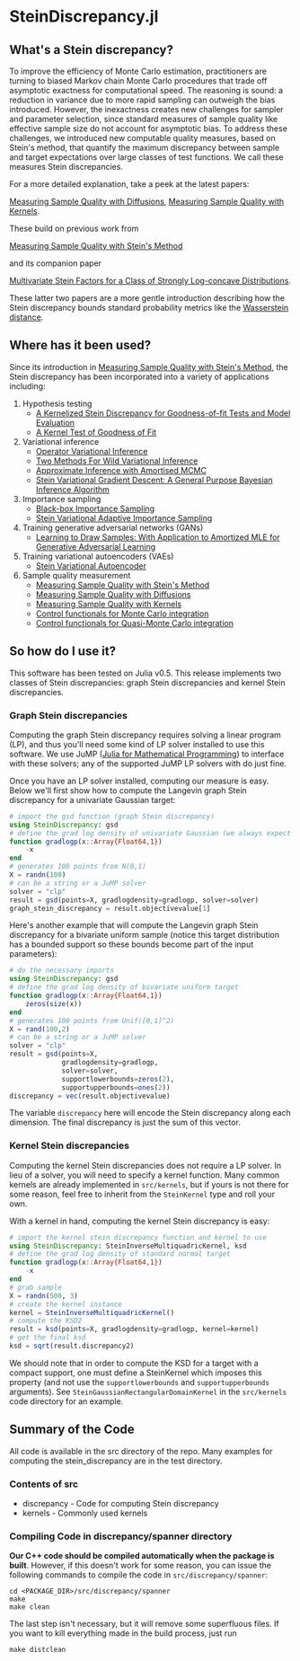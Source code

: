 # SteinDiscrepancy.jl

## What's a Stein discrepancy?

To improve the efficiency of Monte Carlo estimation, practitioners are
turning to biased Markov chain Monte Carlo procedures that trade off
asymptotic exactness for computational speed. The reasoning is sound: a
reduction in variance due to more rapid sampling can outweigh the bias
introduced. However, the inexactness creates new challenges for sampler and
parameter selection, since standard measures of sample quality like
effective sample size do not account for asymptotic bias. To address these
challenges, we introduced new computable quality measures, based on Stein's
method, that quantify the maximum discrepancy between sample and target
expectations over large classes of test functions. We call these measures
Stein discrepancies.

For a more detailed explanation, take a peek at the latest papers:

[Measuring Sample Quality with Diffusions](https://arxiv.org/abs/1611.06972),
[Measuring Sample Quality with Kernels](https://arxiv.org/abs/1703.01717).

These build on previous work from

[Measuring Sample Quality with Stein's Method](http://arxiv.org/abs/1506.03039)

and its companion paper

[Multivariate Stein Factors for a Class of Strongly Log-concave
Distributions](http://arxiv.org/abs/1512.07392).

These latter two papers are a more gentle introduction describing how the
Stein discrepancy bounds standard probability metrics like the
[Wasserstein distance](https://en.wikipedia.org/wiki/Wasserstein_metric).

## Where has it been used?

Since its introduction in [Measuring Sample Quality with Stein's
Method](http://arxiv.org/abs/1506.03039), the Stein discrepancy has been
incorporated into a variety of applications including:

1. Hypothesis testing
   * [A Kernelized Stein Discrepancy for Goodness-of-fit Tests and Model Evaluation](https://arxiv.org/abs/1602.03253)
   * [A Kernel Test of Goodness of Fit](https://arxiv.org/abs/1602.02964)
2. Variational inference
   * [Operator Variational Inference](https://arxiv.org/abs/1610.09033)
   * [Two Methods For Wild Variational Inference](https://arxiv.org/abs/1612.00081)
   * [Approximate Inference with Amortised MCMC](https://arxiv.org/abs/1702.08343)
   * [Stein Variational Gradient Descent: A General Purpose Bayesian Inference Algorithm](https://arxiv.org/abs/1608.04471)
3. Importance sampling
   * [Black-box Importance Sampling](https://arxiv.org/abs/1610.05247)
   * [Stein Variational Adaptive Importance Sampling](https://arxiv.org/abs/1704.05201)
4. Training generative adversarial networks (GANs)
   * [Learning to Draw Samples: With Application to Amortized MLE for Generative Adversarial Learning](https://arxiv.org/abs/1611.01722)
5. Training variational autoencoders (VAEs)
   * [Stein Variational Autoencoder](https://arxiv.org/abs/1704.05155)
6. Sample quality measurement
   * [Measuring Sample Quality with Stein's Method](http://arxiv.org/abs/1506.03039)
   * [Measuring Sample Quality with Diffusions](https://arxiv.org/abs/1611.06972)
   * [Measuring Sample Quality with Kernels](https://arxiv.org/abs/1703.01717)
   * [Control functionals for Monte Carlo integration](https://arxiv.org/abs/1410.2392)
   * [Control functionals for Quasi-Monte Carlo integration](https://arxiv.org/abs/1501.03379)

## So how do I use it?

This software has been tested on Julia v0.5. This release implements two
classes of Stein discrepancies: graph Stein discrepancies and kernel Stein
discrepancies.

### Graph Stein discrepancies

Computing the graph Stein discrepancy requires solving a linear program
(LP), and thus you'll need some kind of LP solver installed to use this
software. We use JuMP ([Julia for Mathematical
Programming](https://jump.readthedocs.org/en/latest/)) to interface with
these solvers; any of the supported JuMP LP solvers with do just fine.

Once you have an LP solver installed, computing our measure is easy.
Below we'll first show how to compute the Langevin graph Stein discrepancy
for a univariate Gaussian target:

```julia
# import the gsd function (graph Stein discrepancy)
using SteinDiscrepancy: gsd
# define the grad log density of univariate Gaussian (we always expect vector inputs!)
function gradlogp(x::Array{Float64,1})
    -x
end
# generates 100 points from N(0,1)
X = randn(100)
# can be a string or a JuMP solver
solver = "clp"
result = gsd(points=X, gradlogdensity=gradlogp, solver=solver)
graph_stein_discrepancy = result.objectivevalue[1]
```

Here's another example that will compute the Langevin graph Stein
discrepancy for a bivariate uniform sample (notice this target distribution
has a bounded support so these bounds become part of the input parameters):

```julia
# do the necessary imports
using SteinDiscrepancy: gsd
# define the grad log density of bivariate uniform target
function gradlogp(x::Array{Float64,1})
    zeros(size(x))
end
# generates 100 points from Unif([0,1]^2)
X = rand(100,2)
# can be a string or a JuMP solver
solver = "clp"
result = gsd(points=X,
             gradlogdensity=gradlogp,
             solver=solver,
             supportlowerbounds=zeros(2),
             supportupperbounds=ones(2))
discrepancy = vec(result.objectivevalue)
```

The variable `discrepancy` here will encode the Stein discrepancy along each
dimension. The final discrepancy is just the sum of this vector.

### Kernel Stein discrepancies

Computing the kernel Stein discrepancies does not require a LP solver. In
lieu of a solver, you will need to specify a kernel function. Many common
kernels are already implemented in `src/kernels`, but if yours is not there
for some reason, feel free to inherit from the `SteinKernel` type and roll
your own.

With a kernel in hand, computing the kernel Stein discrepancy is easy:

```julia
# import the kernel stein discrepancy function and kernel to use
using SteinDiscrepancy: SteinInverseMultiquadricKernel, ksd
# define the grad log density of standard normal target
function gradlogp(x::Array{Float64,1})
    -x
end
# grab sample
X = randn(500, 3)
# create the kernel instance
kernel = SteinInverseMultiquadricKernel()
# compute the KSD2
result = ksd(points=X, gradlogdensity=gradlogp, kernel=kernel)
# get the final ksd
ksd = sqrt(result.discrepancy2)
```

We should note that in order to compute the KSD for a target with a compact
support, one must define a SteinKernel which imposes this property (and not
use the `supportlowerbounds` and `supportupperbounds` arguments). See
`SteinGaussianRectangularDomainKernel` in the `src/kernels` code directory
for an example.

## Summary of the Code

All code is available in the src directory of the repo. Many examples for
computing the stein_discrepancy are in the test directory.

### Contents of src

* discrepancy - Code for computing Stein discrepancy
* kernels - Commonly used kernels

### Compiling Code in discrepancy/spanner directory

**Our C++ code should be compiled automatically when the package is
built**. However, if this doesn't work for some reason, you can issue the
following commands to compile the code in `src/discrepancy/spanner`:

```
cd <PACKAGE_DIR>/src/discrepancy/spanner
make
make clean
```

The last step isn't necessary, but it will remove some superfluous
files. If you want to kill everything made in the build process, just run

```
make distclean
```